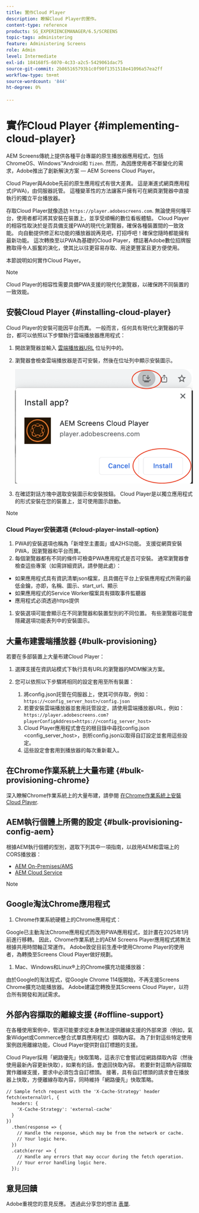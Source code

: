 ```yaml
---
title: 實作Cloud Player
description: 瞭解Cloud Player的實作。
content-type: reference
products: SG_EXPERIENCEMANAGER/6.5/SCREENS
topic-tags: administering
feature: Administering Screens
role: Admin
level: Intermediate
exl-id: 184168f5-6070-4c33-a2c5-5429061dac75
source-git-commit: 2b865165793b1c0f90f1351518e41096a57ea2ff
workflow-type: tm+mt
source-wordcount: '844'
ht-degree: 0%

---
```


# 實作Cloud Player  {#implementing-cloud-player}

AEM Screens傳統上提供各種平台專屬的原生播放器應用程式，包括ChromeOS、Windows™Android和 `Tizen`. 然而，為因應使用者不斷變化的需求，Adobe推出了創新解決方案 — AEM Screens Cloud Player。

Cloud Player與Adobe先前的原生應用程式有很大差異。 這是漸進式網頁應用程式(PWA)，由伺服器託管。 這種變革性的方法讓客戶擁有可在網頁瀏覽器中直接執行的獨立平台播放器。

存取Cloud Player就像造訪 `https://player.adobescreens.com`. 無論使用何種平台，使用者都可將其安裝在裝置上，並享受順暢的數位看板體驗。 Cloud Player的相容性取決於是否具備支援PWA的現代化瀏覽器，確保各種裝置間的一致效能。 向自動提供修正和功能的播放器說再見吧，打招呼吧！確保您隨時都能擁有最新功能。 這次轉換至以PWA為基礎的Cloud Player，標誌著Adobe數位招牌服務取得令人振奮的演化，使其比以往更容易存取、用途更豐富且更方便使用。

本節說明如何實作Cloud Player。

>[!NOTE]
>
>Cloud Player的相容性需要具備PWA支援的現代化瀏覽器，以確保跨不同裝置的一致效能。

## 安裝Cloud Player {#installing-cloud-player}

Cloud Player的安裝可能因平台而異。 一般而言，任何具有現代化瀏覽器的平台，都可以依照以下步驟執行雲端播放器應用程式：

1. 開啟瀏覽器並輸入 [雲端播放器URL](https://player.adobescreens.com) 位址列中的。
1. 瀏覽器會檢查雲端播放器是否可安裝，然後在位址列中顯示安裝圖示。

   ![影像](/help/user-guide/assets/cloud-player-install.png)

1. 在確認對話方塊中選取安裝圖示和安裝按鈕。 Cloud Player是以獨立應用程式的形式安裝在您的裝置上，並可使用圖示啟動。

>[!NOTE]
>
>### Cloud Player安裝選項 {#cloud-player-install-option}
>
1. PWA的安裝選項也稱為「新增至主畫面」或A2HS功能。 支援從網頁安裝PWA，因瀏覽器和平台而異。
1. 每個瀏覽器都有不同的條件可檢查PWA應用程式是否可安裝。 通常瀏覽器會檢查這些專案（如需詳細資訊，請參閱此處）：
>
* 如果應用程式具有資訊清單json檔案，且具備在平台上安裝應用程式所需的最低金鑰，亦即，名稱、圖示、start_url、顯示
* 如果應用程式的Service Worker檔案具有擷取事件監聽器
* 應用程式必須透過https提供
>
1. 安裝選項可能會顯示在不同瀏覽器和裝置型別的不同位置。 有些瀏覽器可能會隱藏選項功能表列中的安裝圖示。

## 大量布建雲端播放器 {#bulk-provisioning}

若要在多部裝置上大量布建Cloud Player：

1. 選擇支援在資訊站模式下執行具有URL的瀏覽器的MDM解決方案。
1. 您可以依照以下步驟將相同的設定套用至所有裝置：

   1. 將config.json託管在伺服器上，使其可供存取，例如： `https://<config_server_host>/config.json`
   1. 若要安裝雲端播放器並套用託管設定，請使用雲端播放器URL，例如： `https://player.adobescreens.com?playerConfigAddress=https://<config_server_host>`
   1. Cloud Player應用程式會在的根目錄中尋找config.json &lt;config_server_host>，剖析config.json以取得自訂設定並套用這些設定。
   1. 這些設定會套用到播放器的每次重新載入。

## 在Chrome作業系統上大量布建 {#bulk-provisioning-chrome}

深入瞭解Chrome作業系統上的大量布建，請參閱 [在Chrome作業系統上安裝Cloud Player](https://main--screens-franklin-documentation--hlxscreens.hlx.page/updates/cloud-player/guides/chromeos-install-cloud-player).

## AEM執行個體上所需的設定 {#bulk-provisioning-config-aem}

根據AEM執行個體的型別，選取下列其中一項指南，以啟用AEM和雲端上的CORS播放器：
* [AEM On-Premises/AMS](https://main--screens-franklin-documentation--hlxscreens.hlx.live/updates/cloud-player/guides/cors-settings-aem-onpremandams)
* [AEM Cloud Service](https://main--screens-franklin-documentation--hlxscreens.hlx.live/updates/cloud-player/guides/cors-settings-aem-cs)

>[!NOTE]
>
## Google淘汰Chrome應用程式
>
1. Chrome作業系統硬體上的Chrome應用程式：
>
Google已主動淘汰Chrome應用程式而改用PWA應用程式，並計畫在2025年1月前進行移轉。 因此，Chrome作業系統上的AEM Screens Player應用程式將無法根據共用時間軸正常運作。 Adobe敦促目前生產中使用Chrome Player的使用者，為轉換至Screens Cloud Player做好規劃。
>
1. Mac、Windows和Linux®上的Chrome擴充功能播放器：
>
由於Google的淘汰程式，從Google Chrome 114版開始，不再支援Screens Chrome擴充功能播放器。 Adobe建議您轉換至其Screens Cloud Player，以符合所有開發和測試需求。

## 外部內容擷取的離線支援 {#offline-support}

在各種使用案例中，管道可能要求從本身無法提供離線支援的外部來源（例如，氣象Widget或Commerce整合式單頁應用程式）擷取內容。 為了針對這些特定使用案例啟用離線功能，Cloud Player提供對自訂標題的支援。

Cloud Player採用「網路優先」快取策略，這表示它會嘗試從網路擷取內容（然後使用最新內容更新快取），如果有的話，會退回快取內容。 若要針對這類內容擷取實作離線支援，要求中必須包含自訂標頭。 接著，具有自訂標頭的請求會在播放器上快取，方便離線存取內容，同時維持「網路優先」快取策略。

```
// Sample fetch request with the 'X-Cache-Strategy' header
fetch(externalUrl, {
  headers: {
    'X-Cache-Strategy': 'external-cache'
  }
})
  .then(response => {
    // Handle the response, which may be from the network or cache.
    // Your logic here.
  })
  .catch(error => {
    // Handle any errors that may occur during the fetch operation.
    // Your error handling logic here.
  }); 
```

## 意見回饋

Adobe重視您的意見反應。 透過此分享您的想法 [表單](https://forms.office.com/pages/responsepage.aspx?id=Wht7-jR7h0OUrtLBeN7O4TFE0b_GjstOj6I1uGs9vLpURVdWWklQQTZZRTFVNEhRVlBWWldMWlJXOC4u).

